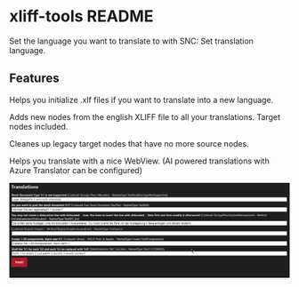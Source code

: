 # xliff-tools README

Set the language you want to translate to with SNC: Set translation language.

## Features

Helps you initialize .xlf files if you want to translate into a new language.

Adds new nodes from the english XLIFF file to all your translations. Target nodes included.

Cleanes up legacy target nodes that have no more source nodes.

Helps you translate with a nice WebView. (AI powered translations with Azure Translator can be configured)

![Translation Webview with Custom Azure Translation](images/TranslationWebview.png)